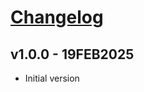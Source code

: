 # [Changelog](https://github.com/million-views/packages/commits/main/abac)

## v1.0.0 - 19FEB2025

- Initial version